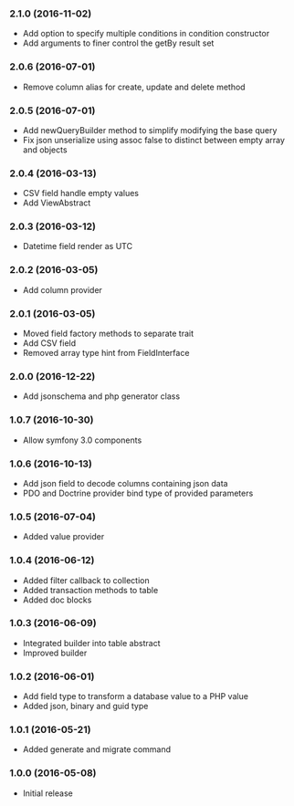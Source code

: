 
### 2.1.0 (2016-11-02)

* Add option to specify multiple conditions in condition constructor
* Add arguments to finer control the getBy result set

### 2.0.6 (2016-07-01)

* Remove column alias for create, update and delete method

### 2.0.5 (2016-07-01)

* Add newQueryBuilder method to simplify modifying the base query
* Fix json unserialize using assoc false to distinct between empty array and 
  objects

### 2.0.4 (2016-03-13)

* CSV field handle empty values
* Add ViewAbstract

### 2.0.3 (2016-03-12)

* Datetime field render as UTC

### 2.0.2 (2016-03-05)

* Add column provider

### 2.0.1 (2016-03-05)

* Moved field factory methods to separate trait
* Add CSV field
* Removed array type hint from FieldInterface

### 2.0.0 (2016-12-22)

* Add jsonschema and php generator class

### 1.0.7 (2016-10-30)

* Allow symfony 3.0 components

### 1.0.6 (2016-10-13)

* Add json field to decode columns containing json data
* PDO and Doctrine provider bind type of provided parameters

### 1.0.5 (2016-07-04)

* Added value provider

### 1.0.4 (2016-06-12)

* Added filter callback to collection
* Added transaction methods to table
* Added doc blocks

### 1.0.3 (2016-06-09)

* Integrated builder into table abstract
* Improved builder

### 1.0.2 (2016-06-01)

* Add field type to transform a database value to a PHP value
* Added json, binary and guid type

### 1.0.1 (2016-05-21)

* Added generate and migrate command

### 1.0.0 (2016-05-08)

* Initial release
